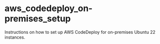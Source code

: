 # aws_codedeploy_on-premises_setup
Instructions on how to set up AWS CodeDeploy for on-premises Ubuntu 22 instances.
